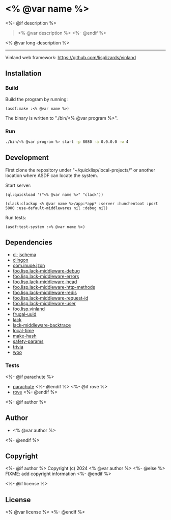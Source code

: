 # <% @var name %>

<%- @if description %>
> <% @var description %>
<%- @endif %>

<% @var long-description %>

---

Vinland web framework: https://github.com/lisplizards/vinland

## Installation

### Build

Build the program by running:

```common-lisp
(asdf:make :<% @var name %>)
```

The binary is written to "./bin/<% @var program %>".

### Run

```sh
./bin/<% @var program %> start -p 8080 -a 0.0.0.0 -w 4
```

## Development

First clone the repository under "~/quicklisp/local-projects/" or another location where ASDF can locate the system.

Start server:

```common-lisp
(ql:quickload '("<% @var name %>" "clack"))

(clack:clackup <% @var name %>/app:*app* :server :hunchentoot :port 5000 :use-default-middlewares nil :debug nil)
```

Run tests:

```common-lisp
(asdf:test-system :<% @var name %>)
```

## Dependencies

* [cl-jschema](https://github.com/MauDagos/cl-jschema)
* [clingon](https://github.com/dnaeon/clingon)
* [com.inuoe.jzon](https://github.com/Zulu-Inuoe/jzon)
* [foo.lisp.lack-middleware-debug](https://github.com/lisplizards/lack-middleware-debug)
* [foo.lisp.lack-middleware-errors](https://github.com/lisplizards/lack-middleware-errors)
* [foo.lisp.lack-middleware-head](https://github.com/lisplizards/lack-middleware-head)
* [foo.lisp.lack-middleware-http-methods](https://github.com/lisplizards/lack-middleware-http-methods)
* [foo.lisp.lack-middleware-redis](https://github.com/lisplizards/lack-middleware-redis)
* [foo.lisp.lack-middleware-request-id](https://github.com/lisplizards/lack-middleware-request-id)
* [foo.lisp.lack-middleware-user](https://github.com/lisplizards/lack-middleware-user)
* [foo.lisp.vinland](https://github.com/lisplizards/vinland)
* [frugal-uuid](https://github.com/ak-coram/cl-frugal-uuid)
* [lack](https://github.com/fukamachi/lack/blob/master/lack.asd)
* [lack-middleware-backtrace](https://github.com/fukamachi/lack/blob/master/lack-middleware-backtrace.asd)
* [local-time](https://github.com/dlowe-net/local-time)
* [make-hash](https://github.com/genovese/make-hash)
* [safety-params](https://github.com/fukamachi/safety-params)
* [trivia](https://github.com/guicho271828/trivia)
* [woo](https://github.com/fukamachi/woo)

### Tests

<%- @if parachute %>
* [parachute](https://github.com/Shinmera/parachute)
<%- @endif %>
<%- @if rove %>
* [rove](https://github.com/fukamachi/rove)
<%- @endif %>

<%- @if author %>
## Author

* <% @var author %>

<%- @endif %>
## Copyright

<%- @if author %>
Copyright (c) 2024 <% @var author %>
<%- @else %>
FIXME: add copyright information
<%- @endif %>

<%- @if license %>
## License

<% @var license %>
<%- @endif %>
